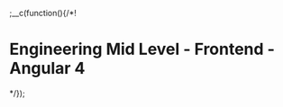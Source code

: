 
;__c(function(){/*!

# Engineering Mid Level - Frontend - Angular 4



[//]: # (@~|tech/engineering-mid-level/frontend/angular-4|~@)

*/});
